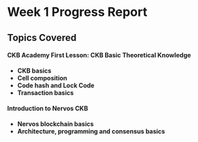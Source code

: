 # Week 1 Progress Report

## Topics Covered

#### CKB Academy First Lesson: CKB Basic Theoretical Knowledge
- **CKB basics**
- **Cell composition**
- **Code hash and Lock Code**
- **Transaction basics**

#### Introduction to Nervos CKB
- **Nervos blockchain basics**
- **Architecture, programming and consensus basics**
